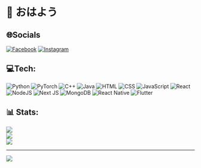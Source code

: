 # 💫 おはよう

## 🌐Socials
[![Facebook](https://img.shields.io/badge/Facebook-%231877F2.svg?logo=Facebook&logoColor=white)](https://www.facebook.com/thinhtucute)
[![Instagram](https://img.shields.io/badge/Instagram-%23E4405F.svg?logo=Instagram&logoColor=white)](https://www.instagram.com/_vdthinhtu_/) 


## 💻Tech:
![Python](https://img.shields.io/badge/python-3670A0?style=flat&logo=python&logoColor=ffdd54)
![PyTorch](https://img.shields.io/badge/PyTorch-%23EE4C2C.svg?style=flat&logo=PyTorch&logoColor=white)
![C++](https://img.shields.io/badge/-C++-blue?logo=cplusplus)
![Java](https://img.shields.io/badge/Java-orange?style=flat&logo=openjdk)
![HTML](https://img.shields.io/badge/-HTML-E34F26?logo=html5&logoColor=white&style=flat)
![CSS](https://img.shields.io/badge/-CSS-663399?logo=css&logoColor=white&style=flat)
![JavaScript](https://img.shields.io/badge/javascript-%23323330.svg?style=flat&logo=javascript&logoColor=%23F7DF1E)
![React](https://img.shields.io/badge/React-0088CC?style=flat&logo=react&logoColor=white)
![NodeJS](https://img.shields.io/badge/node.js-6DA55F?style=flat&logo=node.js&logoColor=white)
![Next JS](https://img.shields.io/badge/Next-black?style=flat&logo=next.js&logoColor=white)
![MongoDB](https://img.shields.io/badge/MongoDB-%234ea94b.svg?style=flat&logo=mongodb&logoColor=white)
![React Native](https://img.shields.io/badge/-React%20Native-292929?logo=react&logoColor=blue&style=flat)
![Flutter](https://img.shields.io/badge/Flutter-02569B?style=flat&logo=flutter&logoColor=white)


## 📊 Stats:
![](https://github-readme-stats.vercel.app/api?username=Thinhtucute&theme=ambient_gradient&hide_border=false&include_all_commits=false&count_private=false)<br/>
![](https://github-readme-streak-stats.herokuapp.com/?user=Thinhtucute&theme=ambient_gradient&hide_border=false)<br/>
![](https://github-readme-stats.vercel.app/api/top-langs/?username=Thinhtucute&theme=ambient_gradient&hide_border=false&include_all_commits=false&count_private=false&layout=compact)

---
![](https://quotes-github-readme.vercel.app/api?quote=Code%20chay%20duoc%20dung%20co%20dung%20vao%20nua&author=me&type=horizontal&theme=radical)
